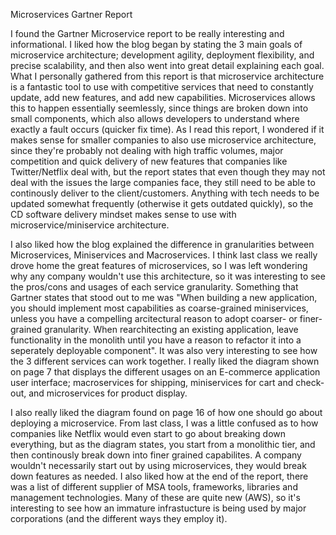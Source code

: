 Microservices Gartner Report

I found the Gartner Microservice report to be really interesting and informational. I liked how the
blog began by stating the 3 main goals of microservice architecture; development agility, deployment
flexibility, and precise scalability, and then also went into great detail explaining each goal. What 
I personally gathered from this report is that microservice architecture is a fantastic tool to use with
competitive services that need to constantly update, add new features, and add new capabilities. Microservices
allows this to happen essentially seemlessly, since things are broken down into small components, which also 
allows developers to understand where exactly a fault occurs (quicker fix time). As I read this report, I wondered
if it makes sense for smaller companies to also use microservice architecture, since they're probably not dealing
with high traffic volumes, major competition and quick delivery of new features that companies like Twitter/Netflix
deal with, but the report states that even though they may not deal with the issues the large companies face,
they still need to be able to continously deliver to the client/customers. Anything with tech needs to be updated
somewhat frequently (otherwise it gets outdated quickly), so the CD software delivery mindset makes sense to use
with microservice/miniservice architecture. 

I also liked how the blog explained the difference in granularities between Microservices, Miniservices and Macroservices.
I think last class we really drove home the great features of microservices, so I was left wondering why any company wouldn't
use this architecture, so it was interesting to see the pros/cons and usages of each service granularity. Something that Gartner states
that stood out to me was "When building a new application, you should implement most capabilities as coarse-grained miniservices,
unless you have a compelling arcitectural reason to adopt coarser- or finer-grained granularity. When rearchitecting an existing
application, leave functionality in the monolith until you have a reason to refactor it into a seperately deployable component". It was
also very interesting to see how the 3 different services can work together. I really liked the diagram shown on page 7
that displays the different usages on an E-commerce application user interface; macroservices for shipping, miniservices for
cart and check-out, and microservices for product display. 

I also really liked the diagram found on page 16 of how one should go about deploying a microservice. From last class, I was
a little confused as to how companies like Netflix would even start to go about breaking down everything, but as the diagram states,
you start from a monolithic tier, and then continously break down into finer grained capabilites. A company wouldn't necessarily start out by using
microservices, they would break down features as needed. I also liked how at the end of the report, there was a list of different supplier
of MSA tools, frameworks, libraries and management technologies. Many of these are quite new (AWS), so it's interesting to see how an 
immature infrastucture is being used by major corporations (and the different ways they employ it).
